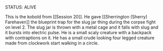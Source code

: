 
STATUS: ALIVE

This is the kobold from [[Session 20]]. He gave [[Sherrington (Sherry) Farehaven]] the blueprint trap for the slug jar thing during the corpse fight on level 2. The slug jar is thrown with a metal cage and it falls with slug and it bursts into electric pulse. He is a small scaly creature with a backpack with contraptions on it. He has a small crude looking four legged creature made from clockwork start walking in a circle. 

